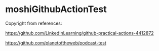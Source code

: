 # moshiGithubActionTest

Copyright from references:

https://github.com/LinkedInLearning/github-practical-actions-4412872

https://github.com/planetoftheweb/podcast-test